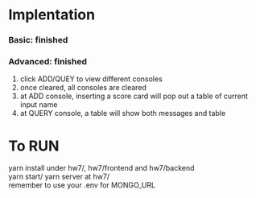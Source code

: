 # Implentation        
### Basic: finished      
### Advanced: finished       
1. click ADD/QUEY to view different consoles      
2. once cleared, all consoles are cleared      
3. at ADD console, inserting a score card will pop out a table of current input name      
4. at QUERY console, a table will show both messages and table       
# To RUN       
yarn install under hw7/, hw7/frontend and hw7/backend       
yarn start/ yarn server at hw7/       
remember to use your .env for MONGO_URL     
